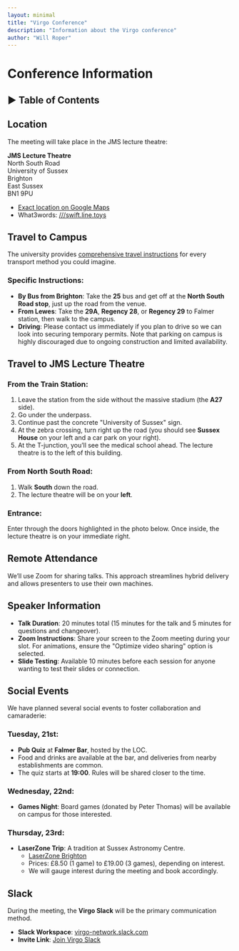 ```yaml
---
layout: minimal
title: "Virgo Conference"
description: "Information about the Virgo conference"
author: "Will Roper"
---
```


<p align="center" width=
  <img src="/assets/images/virgo-logo.png" width=600px alt="Virgo Consortiuum Logo">
</p>

# Conference Information

<h2 onclick="toggleToc()" style="cursor: pointer;">
    ▶ Table of Contents
</h2>
<div id="toc-container" style="display: none;"></div>

<script>
function toggleToc() {
    var toc = document.getElementById("toc-container");
    var heading = event.target;
    if (toc.style.display === "none") {
        toc.style.display = "block";
        heading.innerHTML = "▼ Table of Contents";
    } else {
        toc.style.display = "none";
        heading.innerHTML = "▶ Table of Contents";
    }
}

// Auto-generate the Table of Contents
document.addEventListener("DOMContentLoaded", function () {
    var tocContainer = document.getElementById("toc-container");
    var headers = document.querySelectorAll("h2, h3");
    var tocList = "<ul>";

    headers.forEach(function (header) {
        var title = header.innerText;
        var id = title.toLowerCase().replace(/\s+/g, "-").replace(/[^a-z0-9\-]/g, "");
        header.id = id; // Assign an ID dynamically
        tocList += `<li><a href="#${id}">${title}</a></li>`;
    });

    tocList += "</ul>";
    tocContainer.innerHTML = tocList;
});
</script>

## Location

The meeting will take place in the JMS lecture theatre:

**JMS Lecture Theatre**  
North South Road  
University of Sussex  
Brighton  
East Sussex  
BN1 9PU

- [Exact location on Google Maps](https://maps.app.goo.gl/diqi6afjvupVqF5o8)
- What3words: [///swift.line.toys](https://w3w.co/swift.line.toys)

## Travel to Campus

The university provides [comprehensive travel instructions](https://www.sussex.ac.uk/about/directions) for every transport method you could imagine.

### Specific Instructions:

- **By Bus from Brighton**: Take the **25** bus and get off at the **North South Road stop**, just up the road from the venue.
- **From Lewes**: Take the **29A**, **Regency 28**, or **Regency 29** to Falmer station, then walk to the campus.
- **Driving**: Please contact us immediately if you plan to drive so we can look into securing temporary permits. Note that parking on campus is highly discouraged due to ongoing construction and limited availability.

## Travel to JMS Lecture Theatre

### From the Train Station:

1. Leave the station from the side without the massive stadium (the **A27** side).
2. Go under the underpass.
3. Continue past the concrete "University of Sussex" sign.
4. At the zebra crossing, turn right up the road (you should see **Sussex House** on your left and a car park on your right).
5. At the T-junction, you’ll see the medical school ahead. The lecture theatre is to the left of this building.

### From North South Road:

1. Walk **South** down the road.
2. The lecture theatre will be on your **left**.

### Entrance:

Enter through the doors highlighted in the photo below. Once inside, the lecture theatre is on your immediate right.

## Remote Attendance

We’ll use Zoom for sharing talks. This approach streamlines hybrid delivery and allows presenters to use their own machines.

## Speaker Information

- **Talk Duration**: 20 minutes total (15 minutes for the talk and 5 minutes for questions and changeover).
- **Zoom Instructions**: Share your screen to the Zoom meeting during your slot. For animations, ensure the "Optimize video sharing" option is selected.
- **Slide Testing**: Available 10 minutes before each session for anyone wanting to test their slides or connection.

## Social Events

We have planned several social events to foster collaboration and camaraderie:

### Tuesday, 21st:

- **Pub Quiz** at **Falmer Bar**, hosted by the LOC.
- Food and drinks are available at the bar, and deliveries from nearby establishments are common.
- The quiz starts at **19:00**. Rules will be shared closer to the time.

### Wednesday, 22nd:

- **Games Night**: Board games (donated by Peter Thomas) will be available on campus for those interested.

### Thursday, 23rd:

- **LaserZone Trip**: A tradition at Sussex Astronomy Centre.
  - [LaserZone Brighton](https://www.laserzone.co.uk/brighton/)
  - Prices: £8.50 (1 game) to £19.00 (3 games), depending on interest.
  - We will gauge interest during the meeting and book accordingly.

## Slack

During the meeting, the **Virgo Slack** will be the primary communication method.

- **Slack Workspace**: [virgo-network.slack.com](https://virgo-network.slack.com)
- **Invite Link**: [Join Virgo Slack](https://join.slack.com/t/virgo-network/shared_invite/zt-2vr4utc5v-rYKN5hRItGd8HiDW~XSvAQ)
